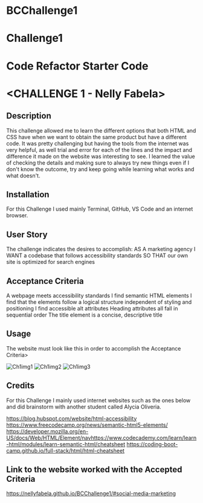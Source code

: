 # BCChallenge1
# Challenge1
# Code Refactor Starter Code
# <CHALLENGE 1 - Nelly Fabela>

## Description

This challenge allowed me to learn the different options that both HTML and CSS have when we want to obtain the same product but have a different code. It was pretty challenging but having the tools from the internet was very helpful, as well trial and error for each of the lines and the impact and difference it made on the website was interesting to see. I learned the value of checking the details and making sure to always try new things even if I don't know the outcome, try and keep going while learning what works and what doesn't.

## Installation

For this Challenge I used mainly Terminal, GitHub, VS Code and an internet browser. 

## User Story

The challenge indicates the desires to accomplish:
AS A marketing agency
I WANT a codebase that follows accessibility standards
SO THAT our own site is optimized for search engines

## Acceptance Criteria

A webpage meets accessibility standards
I find semantic HTML elements
I find that the elements follow a logical structure independent of styling and positioning
I find accessible alt attributes
Heading attributes all fall in sequential order
The title element is a concise, descriptive title

## Usage

The website must look like this in order to accomplish the Acceptance Criteria>

![Ch1img1](https://user-images.githubusercontent.com/126216168/224112549-f3c2bda6-f551-4cfd-be9c-2fa49d0d0a32.png)
![Ch1img2](https://user-images.githubusercontent.com/126216168/224112619-ad672682-f01f-4f8e-9ac5-892698ca210a.png)
![Ch1img3](https://user-images.githubusercontent.com/126216168/224112657-d0f26f24-add6-4d39-a681-ee6239fef6fd.png)


## Credits

For this Challenge I mainly used internet websites such as the ones below and did brainstorm with another student called Alycia Oliveria. 

https://blog.hubspot.com/website/html-accessibility
https://www.freecodecamp.org/news/semantic-html5-elements/
https://developer.mozilla.org/en-US/docs/Web/HTML/Element/navhttps://www.codecademy.com/learn/learn-html/modules/learn-semantic-html/cheatsheet
https://coding-boot-camp.github.io/full-stack/html/html-cheatsheet

## Link to the website worked with the Accepted Criteria

https://nellyfabela.github.io/BCChallenge1/#social-media-marketing
